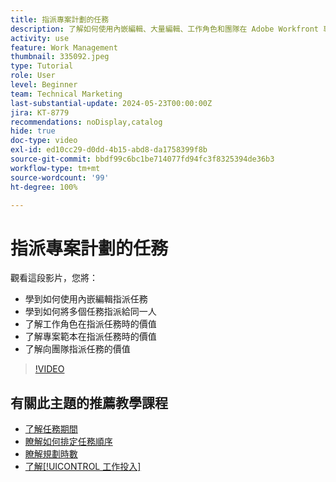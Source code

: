 ```yaml
---
title: 指派專案計劃的任務
description: 了解如何使用內嵌編輯、大量編輯、工作角色和團隊在 Adobe Workfront 專案中指派任務。
activity: use
feature: Work Management
thumbnail: 335092.jpeg
type: Tutorial
role: User
level: Beginner
team: Technical Marketing
last-substantial-update: 2024-05-23T00:00:00Z
jira: KT-8779
recommendations: noDisplay,catalog
hide: true
doc-type: video
exl-id: ed10cc29-d0dd-4b15-abd8-da1758399f8b
source-git-commit: bbdf99c6bc1be714077fd94fc3f8325394de36b3
workflow-type: tm+mt
source-wordcount: '99'
ht-degree: 100%

---
```


# 指派專案計劃的任務

觀看這段影片，您將：

* 學到如何使用內嵌編輯指派任務
* 學到如何將多個任務指派給同一人
* 了解工作角色在指派任務時的價值
* 了解專案範本在指派任務時的價值
* 了解向團隊指派任務的價值

>[!VIDEO](https://video.tv.adobe.com/v/335092/?quality=12&learn=on&enablevpops=1)

<!--
learn more urls:
Notifications: Information about work assigned to me
Assign tasks
Personal time overview
Make smart assignments
Modify multiple user assignments in a task list
-->

## 有關此主題的推薦教學課程

* [了解任務期間](/help/manage-work/tasks/understand-task-durations.md)
* [瞭解如何排定任務順序](/help/manage-work/tasks/learn-to-sequence-tasks.md)
* [瞭解規劃時數](/help/manage-work/tasks/understand-planned-hours.md)
* [了解[!UICONTROL 工作投入]](/help/manage-work/tasks/understand-work-effort.md)
